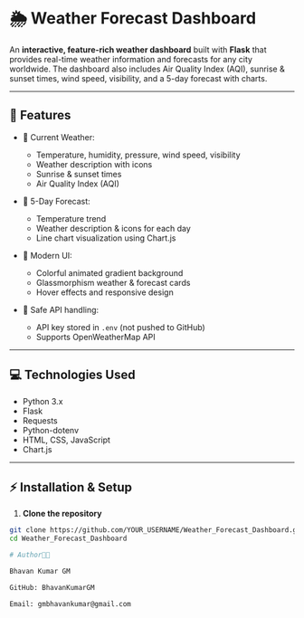 # 🌦 Weather Forecast Dashboard

An **interactive, feature-rich weather dashboard** built with **Flask** that provides real-time weather information and forecasts for any city worldwide. The dashboard also includes Air Quality Index (AQI), sunrise & sunset times, wind speed, visibility, and a 5-day forecast with charts.

---

## 🚀 Features

- 🔹 Current Weather:
  - Temperature, humidity, pressure, wind speed, visibility
  - Weather description with icons
  - Sunrise & sunset times
  - Air Quality Index (AQI)
  
- 🔹 5-Day Forecast:
  - Temperature trend
  - Weather description & icons for each day
  - Line chart visualization using Chart.js

- 🔹 Modern UI:
  - Colorful animated gradient background
  - Glassmorphism weather & forecast cards
  - Hover effects and responsive design

- 🔹 Safe API handling:
  - API key stored in `.env` (not pushed to GitHub)
  - Supports OpenWeatherMap API

---

## 💻 Technologies Used

- Python 3.x  
- Flask  
- Requests  
- Python-dotenv  
- HTML, CSS, JavaScript  
- Chart.js  

---

## ⚡ Installation & Setup

1. **Clone the repository**

```bash
git clone https://github.com/YOUR_USERNAME/Weather_Forecast_Dashboard.git
cd Weather_Forecast_Dashboard

# Author🧑‍💻

Bhavan Kumar GM

GitHub: BhavanKumarGM

Email: gmbhavankumar@gmail.com
